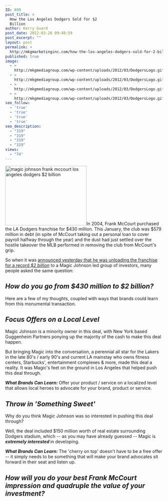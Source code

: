 ```yaml
---
ID: 899
post_title: >
  How the Los Angeles Dodgers Sold for $2
  Billion
author: Kerry Guard
post_date: 2012-03-28 09:48:59
post_excerpt: ""
layout: post
permalink: >
  http://mkgmarketinginc.com/how-the-los-angeles-dodgers-sold-for-2-billion/
published: true
image:
  - >
    http://mkgmediagroup.com/wp-content/uploads/2012/03/DodgersLogo.gif
  - >
    http://mkgmediagroup.com/wp-content/uploads/2012/03/DodgersLogo.gif
  - >
    http://mkgmediagroup.com/wp-content/uploads/2012/03/DodgersLogo.gif
  - >
    http://mkgmediagroup.com/wp-content/uploads/2012/03/DodgersLogo.gif
seo_follow:
  - 'true'
  - 'true'
  - 'true'
  - 'true'
seo_description:
  - "319"
  - "319"
  - "319"
  - "319"
views:
  - "74"
---
```

<img class="alignleft size-full wp-image-902" title="s-MAGIC-JOHNSON-LA-DODGERS-large" src="http://mkgmediagroup.com/wp-content/uploads/2012/04/s-MAGIC-JOHNSON-LA-DODGERS-large.jpeg" alt="magic johnson frank mccourt los angeles dodgers $2 billion" width="260" height="190" />In 2004, Frank McCourt purchased the LA Dodgers franchise for $430 million. This January, the club was $579 million in debt (in spite of McCourt taking out a personal loan to cover payroll halfway through the year) and the dust had just settled over the hostile takeover the MLB performed in removing the club from McCourt's grip.

So when it was <a href="http://www.huffingtonpost.com/2012/03/27/los-angeles-dodgers-bid-m_n_1384250.html" target="_blank">announced yesterday that he was unloading the franchise for a record </a><em><a href="http://www.huffingtonpost.com/2012/03/27/los-angeles-dodgers-bid-m_n_1384250.html" target="_blank">$2 billion</a> </em>to a Magic Johnson led group of investors, many people asked the same question:
<h2><em>How do you go from $430 million to $2 billion?</em></h2>
Here are a few of my thoughts, coupled with ways that brands could learn from this monumental transaction.
<h2><em>Focus Offers on a Local Level</em></h2>
Magic Johnson is a minority owner in this deal, with New York based Guggenheim Partners ponying up the majority of the cash to make this deal happen.

But bringing Magic into the conversation, a perennial all star for the Lakers in the late 80's / early 90's and current LA mainstay who owns fitness centers, Starbucks', entertainment complexes &amp; more, made this deal a reality. It was Magic's feet on the ground in Los Angeles that helped push this deal through.

<em><strong>What Brands Can Learn: </strong></em>Offer your product / service on a localized level that allows local heroes to advocate for your brand, product or service.
<h2><em>Throw in 'Something Sweet'</em></h2>
Why do you think Magic Johnson was so interested in pushing this deal through?

Well, the deal included $150 million worth of real estate surrounding Dodgers stadium, which -- as you may have already guessed -- Magic is <em><strong>extremely interested </strong></em>in developing.

<strong><em>What Brands Can Learn: </em></strong>The 'cherry on top' doesn't have to be a free offer -- it simply needs to be something that will make your brand advocates sit forward in their seat and listen up.
<h2><em>How will you do your best Frank McCourt impression and quadruple the value of your investment?</em></h2>